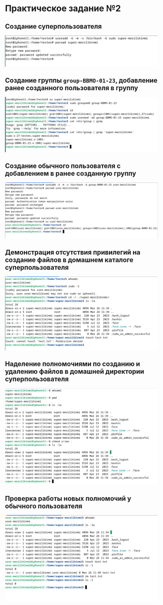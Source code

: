 # Практическое задание №2

## Создание суперпользователя

![](./screenshots/prz2_png1.png)

## Создание группы `group-BBMO-01-23`, добавление ранее созданного пользователя в группу

![](screenshots/prz2_png2.png)

## Создание обычного пользователя с добавлением в ранее созданную группу

![](screenshots/prz2_png3.png)

## Демонстрация отсутствия привилегий на создание файлов в домашнем каталоге суперпользователя

![](screenshots/prz2_png4.png)

## Наделение полномочиями по созданию и удалению файлов в домашней директории суперпользователя

![](screenshots/prz2_png5.png)

## Проверка работы новых полномочий у обычного пользователя

![](screenshots/prz2_png6.png)

